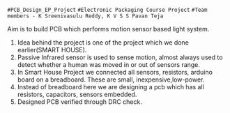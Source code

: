 `#PCB_Design_EP_Project`
`#Electronic Packaging Course Project`
`#Team members - K Sreenivasulu Reddy, K V S S Pavan Teja`


Aim is to build PCB which performs motion sensor based light system.
1. Idea behind the project is one of the project which we done earlier(SMART HOUSE).
2. Passive  Infrared sensor is used to sense motion, almost always used to detect whether a human was moved in or out of sensors range.
3. In Smart House Project we connected all sensors, resistors, arduino board on a breadboard. These are small, inexpensive,low-power.
4. Instead of breadboard here we are designing a pcb which has all resistors, capacitors, sensors embedded.
5. Designed PCB verified through DRC check.



